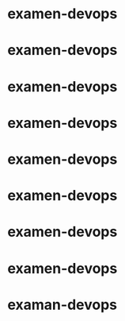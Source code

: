 # examen-devops
# examen-devops
# examen-devops
# examen-devops
# examen-devops
# examen-devops
# examen-devops
# examen-devops
# examan-devops

